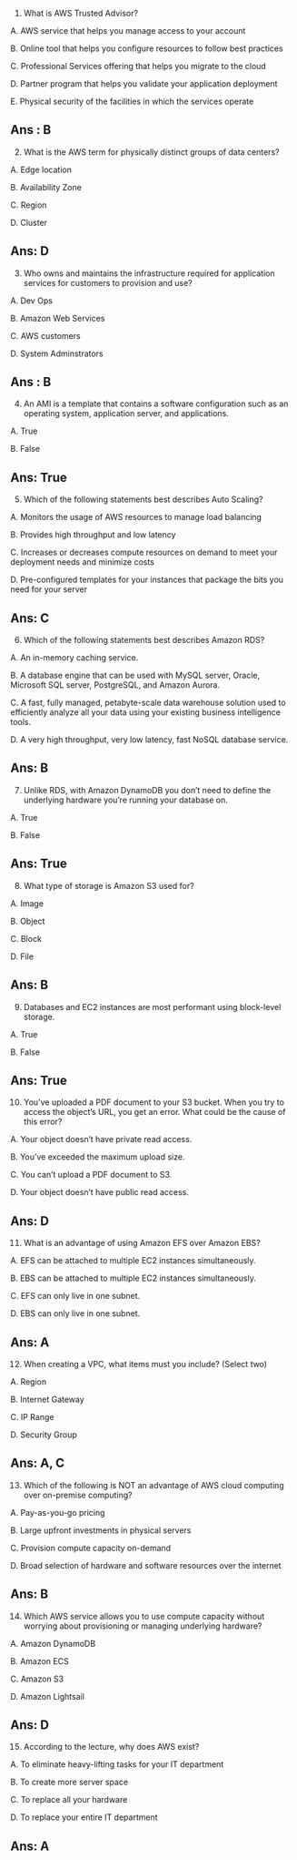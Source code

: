 1. What is AWS Trusted Advisor?

A. AWS service that helps you manage access to your account

B. Online tool that helps you configure resources to follow best practices

C. Professional Services offering that helps you migrate to the cloud

D. Partner program that helps you validate your application deployment

E. Physical security of the facilities in which the services operate

## Ans : B

2. What is the AWS term for physically distinct groups of data centers?

A. Edge location

B. Availability Zone

C. Region

D. Cluster

## Ans: D

3. Who owns and maintains the infrastructure required for application services for customers to provision and use?

A. Dev Ops

B. Amazon Web Services

C. AWS customers

D. System Adminstrators

## Ans : B

4. An AMI is a template that contains a software configuration such as an operating system, application server, and applications. 

A. True

B. False

## Ans: True

5. Which of the following statements best describes Auto Scaling?

A. Monitors the usage of AWS resources to manage load balancing

B. Provides high throughput and low latency

C. Increases or decreases compute resources on demand to meet your deployment needs and minimize costs

D. Pre-configured templates for your instances that package the bits you need for your server

## Ans: C

6. Which of the following statements best describes Amazon RDS?

A. An in-memory caching service.

B. A database engine that can be used with MySQL server, Oracle, Microsoft SQL server, PostgreSQL, and Amazon Aurora.

C. A fast, fully managed, petabyte-scale data warehouse solution used to efficiently analyze all your data using your existing business intelligence tools.

D. A very high throughput, very low latency, fast NoSQL database service.

## Ans: B

7. Unlike RDS, with Amazon DynamoDB you don’t need to define the underlying hardware you’re running your database on. 

A. True

B. False

## Ans: True

8. What type of storage is Amazon S3 used for?

A. Image

B. Object

C. Block

D. File

## Ans: B

9. Databases and EC2 instances are most performant using block-level storage.

A. True

B. False

## Ans: True

10. You’ve uploaded a PDF document to your S3 bucket. When you try to access the object’s URL, you get an error. What could be the cause of this error?

A. Your object doesn’t have private read access.

B. You’ve exceeded the maximum upload size.

C. You can’t upload a PDF document to S3.

D. Your object doesn’t have public read access.

## Ans: D

11. What is an advantage of using Amazon EFS over Amazon EBS?

A. EFS can be attached to multiple EC2 instances simultaneously.

B. EBS can be attached to multiple EC2 instances simultaneously.

C. EFS can only live in one subnet.

D. EBS can only live in one subnet.

## Ans: A

12. When creating a VPC, what items must you include? (Select two)

A. Region

B. Internet Gateway

C. IP Range

D. Security Group

## Ans: A, C

13. Which of the following is NOT an advantage of AWS cloud computing over on-premise computing?

A. Pay-as-you-go pricing

B. Large upfront investments in physical servers

C. Provision compute capacity on-demand

D. Broad selection of hardware and software resources over the internet

## Ans: B

14. Which AWS service allows you to use compute capacity without worrying about provisioning or managing underlying hardware?

A. Amazon DynamoDB

B. Amazon ECS

C. Amazon S3

D. Amazon Lightsail

## Ans: D

15. According to the lecture, why does AWS exist?

A. To eliminate heavy-lifting tasks for your IT department

B. To create more server space

C. To replace all your hardware

D. To replace your entire IT department

## Ans: A


